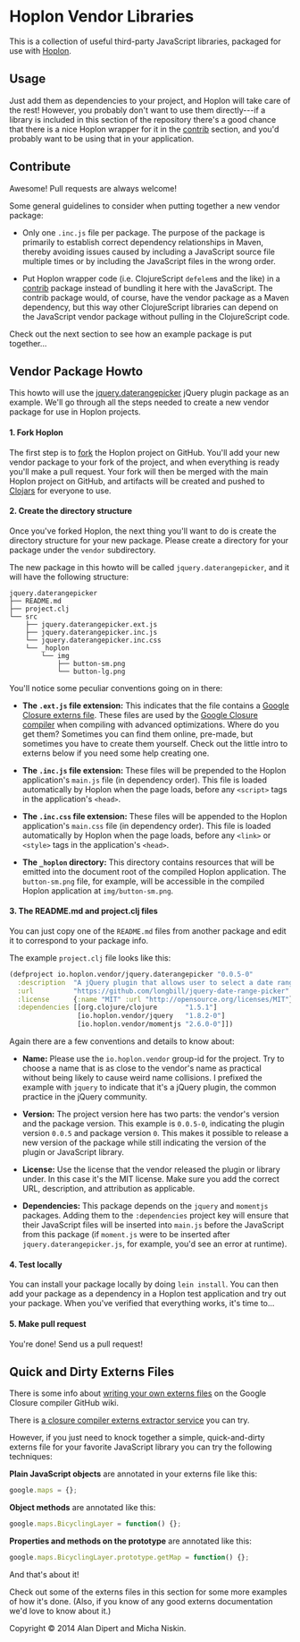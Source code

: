 Hoplon Vendor Libraries
=======================

This is a collection of useful third-party JavaScript libraries, packaged for
use with [Hoplon][1].

## Usage

Just add them as dependencies to your project, and Hoplon will take care
of the rest! However, you probably don't want to use them directly---if a
library is included in this section of the repository there's a good chance
that there is a nice Hoplon wrapper for it in the [contrib][6] section, and
you'd probably want to be using that in your application.

## Contribute

Awesome! Pull requests are always welcome!

Some general guidelines to consider when putting together a new vendor package:

* Only one `.inc.js` file per package. The purpose of the package is primarily
  to establish correct dependency relationships in Maven, thereby avoiding
  issues caused by including a JavaScript source file multiple times or by
  including the JavaScript files in the wrong order.

* Put Hoplon wrapper code (i.e. ClojureScript `defelem`s and the like) in
  a [contrib][6] package instead of bundling it here with the JavaScript.
  The contrib package would, of course, have the vendor package as a Maven
  dependency, but this way other ClojureScript libraries can depend on the
  JavaScript vendor package without pulling in the ClojureScript code.

Check out the next section to see how an example package is put together...

## Vendor Package Howto

This howto will use the [jquery.daterangepicker][7] jQuery plugin package
as an example. We'll go through all the steps needed to create a new vendor
package for use in Hoplon projects.

#### 1. Fork Hoplon

The first step is to [fork][2] the Hoplon project on GitHub. You'll add
your new vendor package to your fork of the project, and when everything is
ready you'll make a pull request. Your fork will then be merged with the main
Hoplon project on GitHub, and artifacts will be created and pushed to
[Clojars][3] for everyone to use.

#### 2. Create the directory structure

Once you've forked Hoplon, the next thing you'll want to do is create the
directory structure for your new package. Please create a directory for your
package under the `vendor` subdirectory.

The new package in this howto will be called `jquery.daterangepicker`, and it
will have the following structure:

```
jquery.daterangepicker
├── README.md
├── project.clj
└── src
    ├── jquery.daterangepicker.ext.js
    ├── jquery.daterangepicker.inc.js
    └── jquery.daterangepicker.inc.css
    └── _hoplon
        └── img
            ├── button-sm.png
            └── button-lg.png
```

You'll notice some peculiar conventions going on in there:

* **The `.ext.js` file extension:** This indicates that the file contains a
  [Google Closure externs file][4]. These files are used by the
  [Google Closure compiler][5] when compiling with advanced optimizations.
  Where do you get them? Sometimes you can find them online, pre-made, but
  sometimes you have to create them yourself. Check out the little intro to
  externs below if you need some help creating one.

* **The `.inc.js` file extension:** These files will be prepended to the
  Hoplon application's `main.js` file (in dependency order). This file is
  loaded automatically by Hoplon when the page loads, before any `<script>`
  tags in the application's `<head>`.

* **The `.inc.css` file extension:** These files will be appended to the
  Hoplon application's `main.css` file (in dependency order). This file is
  loaded automatically by Hoplon when the page loads, before any `<link>` or
  `<style>` tags in the application's `<head>`.

* **The `_hoplon` directory:** This directory contains resources that will be
  emitted into the document root of the compiled Hoplon application. The
  `button-sm.png` file, for example, will be accessible in the compiled Hoplon
  application at `img/button-sm.png`.

#### 3. The README.md and project.clj files

You can just copy one of the `README.md` files from another package and edit
it to correspond to your package info.

The example `project.clj` file looks like this:

```clojure
(defproject io.hoplon.vendor/jquery.daterangepicker "0.0.5-0"
  :description  "A jQuery plugin that allows user to select a date range."
  :url          "https://github.com/longbill/jquery-date-range-picker"
  :license      {:name "MIT" :url "http://opensource.org/licenses/MIT"}
  :dependencies [[org.clojure/clojure       "1.5.1"]
                 [io.hoplon.vendor/jquery   "1.8.2-0"]
                 [io.hoplon.vendor/momentjs "2.6.0-0"]])
```

Again there are a few conventions and details to know about:

* **Name:** Please use the `io.hoplon.vendor` group-id for the project.
  Try to choose a name that is as close to the vendor's name as practical
  without being likely to cause weird name collisions. I prefixed the
  example with `jquery` to indicate that it's a jQuery plugin, the common
  practice in the jQuery community.

* **Version:** The project version here has two parts: the vendor's version
  and the package version. This example is `0.0.5-0`, indicating the plugin
  version `0.0.5` and package version `0`. This makes it possible to release
  a new version of the package while still indicating the version of the
  plugin or JavaScript library.

* **License:** Use the license that the vendor released the plugin or
  library under. In this case it's the MIT license. Make sure you add the
  correct URL, description, and attribution as applicable.

* **Dependencies:** This package depends on the `jquery` and `momentjs`
  packages. Adding them to the `:dependencies` project key will ensure
  that their JavaScript files will be inserted into `main.js` before the
  JavaScript from this package (if `moment.js` were to be inserted after
  `jquery.daterangepicker.js`, for example, you'd see an error at runtime).

#### 4. Test locally

You can install your package locally by doing `lein install`. You can then
add your package as a dependency in a Hoplon test application and try out
your package. When you've verified that everything works, it's time to...

#### 5. Make pull request

You're done! Send us a pull request!

## Quick and Dirty Externs Files

There is some info about [writing your own externs files][8] on the Google
Closure compiler GitHub wiki.

There is [a closure compiler externs extractor service][9] you can try.

However, if you just need to knock together a simple, quick-and-dirty externs
file for your favorite JavaScript library you can try the following techniques:

**Plain JavaScript objects** are annotated in your externs file like this:

```javascript
google.maps = {};
```

**Object methods** are annotated like this:

```javascript
google.maps.BicyclingLayer = function() {};
```

**Properties and methods on the prototype** are annotated like this:

```javascript
google.maps.BicyclingLayer.prototype.getMap = function() {};
```

And that's about it!

Check out some of the externs files in this section for some more examples
of how it's done. (Also, if you know of any good externs documentation we'd
love to know about it.)

Copyright © 2014 Alan Dipert and Micha Niskin.

[1]: http://hoplon.io
[2]: https://help.github.com/articles/fork-a-repo
[3]: http://clojars.org
[4]: https://developers.google.com/closure/compiler/docs/api-tutorial3
[5]: https://developers.google.com/closure/compiler/
[6]: https://github.com/tailrecursion/hoplon/tree/master/contrib
[7]: https://github.com/tailrecursion/hoplon/tree/master/vendor/jquery.daterangepicker
[8]: https://github.com/google/closure-compiler/wiki/FAQ#how-do-i-write-an-externs-file
[9]: http://www.dotnetwise.com/Code/Externs/
